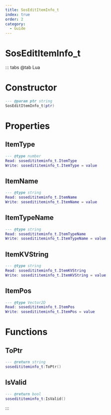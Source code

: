 ```yaml
---
title: SosEditItemInfo_t
index: true
order: 2
category:
  - Guide
---
```


# SosEditItemInfo_t

::: tabs
@tab Lua
# Constructor
```lua
--- @param ptr string
SosEditItemInfo_t(ptr)
```
# Properties
## ItemType 
```lua
--- @type number
Read: sosedititeminfo_t.ItemType
Write: sosedititeminfo_t.ItemType = value
```
## ItemName 
```lua
--- @type string
Read: sosedititeminfo_t.ItemName
Write: sosedititeminfo_t.ItemName = value
```
## ItemTypeName 
```lua
--- @type string
Read: sosedititeminfo_t.ItemTypeName
Write: sosedititeminfo_t.ItemTypeName = value
```
## ItemKVString 
```lua
--- @type string
Read: sosedititeminfo_t.ItemKVString
Write: sosedititeminfo_t.ItemKVString = value
```
## ItemPos 
```lua
--- @type Vector2D
Read: sosedititeminfo_t.ItemPos
Write: sosedititeminfo_t.ItemPos = value
```
# Functions
## ToPtr
```lua
--- @return string
sosedititeminfo_t:ToPtr()
```
## IsValid
```lua
--- @return bool
sosedititeminfo_t:IsValid()
```

:::